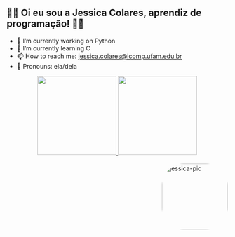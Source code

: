 ## 🌸🌸 Oi eu sou a Jessica Colares, aprendiz de programação! 🌸🌸


- 🌷 I’m currently working on Python
- 🍓 I’m currently learning C
- 📫 How to reach me: jessica.colares@icomp.ufam.edu.br
- 🌼 Pronouns: ela/dela

<div align="center">
  <a href="https://github.com/JessicaColares">
  <img height="180em" src="https://github-readme-stats.vercel.app/api?username=JessicaColares&theme=ambient_gradient&show_icons=true"/>
  <img height="180em" src="https://github-readme-stats.vercel.app/api/top-langs/?username=JessicaColares&layout=compact&langs_count=7&theme=ambient_gradient"/>
</div>
  
<div style="display: inline_block"><br>
  <img align="right" alt="jessica-pic" height="150" style="border-radius:50px;" src="https://static.zerochan.net/Fire.Keeper.full.2542375.jpg">
</div>
  
 
